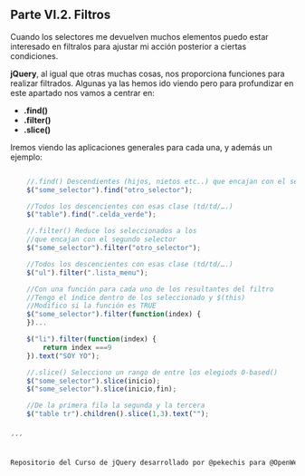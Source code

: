 ## Parte VI.2. Filtros

Cuando los selectores me devuelven muchos elementos puedo estar interesado en filtralos para ajustar mi acción posterior a ciertas condiciones.

**jQuery**, al igual que otras muchas cosas, nos proporciona funciones para realizar filtrados. Algunas ya las hemos ido viendo pero para profundizar en este apartado nos vamos a centrar en:

- **.find()**
- **.filter()**
- **.slice()**

Iremos viendo las aplicaciones generales para cada una, y además un ejemplo:

```js

    //.find() Descendientes (hijos, nietos etc..) que encajan con el segundo selector
    $("some_selector").find("otro_selector");

    //Todos los descencientes con esas clase (td/td/….)
    $("table").find(".celda_verde");

    //.filter() Reduce los seleccionados a los
    //que encajan con el segundo selector
    $("some_selector").filter("otro_selector");

    //Todos los descencientes con esas clase (td/td/….)
    $("ul").filter(".lista_menu");

    //Con una función para cada uno de los resultantes del filtro
    //Tengo el índice dentro de los seleccionado y $(this)
    //Modifico si la función es TRUE
    $("some_selector").filter(function(index) {
    })...

    $("li").filter(function(index) {
        return index ===9
    }).text("SOY YO");

    //.slice() Selecciono un rango de entre los elegiods 0-based()
    $("some_selector").slice(inicio);
    $("some_selector").slice(inicio,fin);

    //De la primera fila la segunda y la tercera
    $("table tr").children().slice(1,3).text("");


´´´


Repositorio del Curso de jQuery desarrollado por @pekechis para @OpenWebinars.
```
